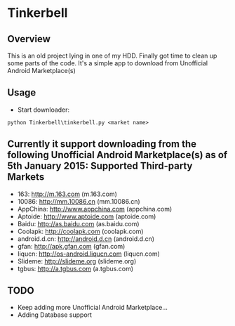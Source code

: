 Tinkerbell
====================

Overview
--------
This is an old project lying in one of my HDD.
Finally got time to clean up some parts of the code.
It's a simple app to download from Unofficial Android Marketplace(s)

Usage
-----
* Start downloader: 
```
python Tinkerbell\tinkerbell.py <market name>
```

Currently it support downloading from the following Unofficial Android Marketplace(s) as of 5th January 2015:
Supported Third-party Markets
-----------------------------
+ 163: http://m.163.com (m.163.com)
+ 10086: http://mm.10086.cn (mm.10086.cn)
+ AppChina: http://www.appchina.com (appchina.com)
+ Aptoide: http://www.aptoide.com (aptoide.com)
+ Baidu: http://as.baidu.com (as.baidu.com)
+ Coolapk: http://coolapk.com (coolapk.com)
+ android.d.cn: http://android.d.cn (android.d.cn)
+ gfan: http://apk.gfan.com (gfan.com)
+ liqucn: http://os-android.liqucn.com (liqucn.com)
+ Slideme: http://slideme.org (slideme.org)
+ tgbus: http://a.tgbus.com (a.tgbus.com)

TODO
----
* Keep adding more Unofficial Android Marketplace...
* Adding Database support
